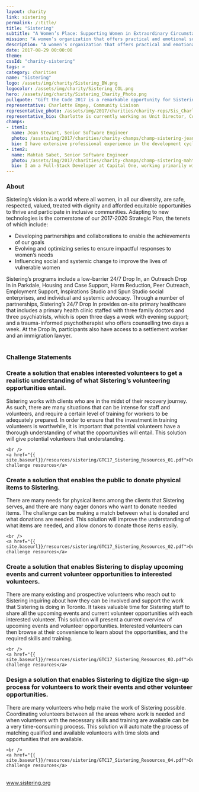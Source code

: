 ```yaml
---
layout: charity
link: sistering
permalink: /:title/
title: "Sistering"
subtitle: "A Women’s Place: Supporting Women in Extraordinary Circumstances"
mission: "A women’s organization that offers practical and emotional support through various programs"
description: "A women’s organization that offers practical and emotional support through programs that enable women to take greater control over their lives."
date: 2017-08-29 00:00:00
theme:
cssId: "charity-sistering"
tags: >
category: charities
name: "Sistering"
logo: /assets/img/charity/Sistering_BW.png
logocolor: /assets/img/charity/Sistering_COL.png
hero: /assets/img/charity/Sistering_Charity_Photo.png
pullquote: "Gift the Code 2017 is a remarkable opportunity for Sistering to work with leading edge digital problem solvers to help the team better serve our community – participants, supporters, volunteers and donors – and realize our Vision. We are very excited and grateful."
representative: Charlotte Empey, Community Liaison
representative_photo: /assets/img/2017/charities/charity-reps/Sis_CharlotteEmpeyc.png
representative_bio: Charlotte is currently working as Unit Director, Community Liaison. She has a long history in senior publishing roles, most recently as Editor-in-Chief of Metro English Canada. Through her work, she helps define communications goals and objectives and identifies the audience psychographic – the key to understanding who they are and what kind of stories will move them most. She also develops a strategic plan and manages a team of cross-platform professionals to create stories that cut through the clutter and capture hearts, minds and the collective imagination.
champs:
- item1:
  name: Jean Stewart, Senior Software Engineer
  photo: /assets/img/2017/charities/charity-champs/champ-sistering-jean.png
  bio: I have extensive professional experience in the development cycle of software and a strong handle in translating business requirements into technical design. As a Developer, I am proficient in Java, database, back-end service architecture and implementation.
- item2:
  name: Mahtab Sabet, Senior Software Engineer
  photo: /assets/img/2017/charities/charity-champs/champ-sistering-mahtab.png
  bio: I am a Full-Stack Developer at Capital One, working primarily with Java, C# and JavaScript, as well as Angular and React for front-end work. Outside of work, I’m a passionate game developer, working with C# in Unity.
---
```

<h3 class="charity-anchored-title anchored-title">About</h3>
Sistering’s vision is a world where all women, in all our diversity, are safe, respected, valued, treated with dignity and afforded equitable opportunities to thrive and participate in inclusive communities. Adapting to new technologies is the cornerstone of our 2017-2020 Strategic Plan, the tenets of which include:
<ul>
<li>Developing partnerships and collaborations to enable the achievements of our goals</li>
<li>Evolving and optimizing series to ensure impactful responses to women’s needs</li>
<li>Influencing social and systemic change to improve the lives of vulnerable women</li>
</ul>
Sistering’s programs include a low-barrier 24/7 Drop In, an Outreach Drop In in Parkdale, Housing and Case Support, Harm Reduction, Peer Outreach, Employment Support, Inspirations Studio and Spun Studio social enterprises, and individual and systemic advocacy. Through a number of partnerships, Sistering’s 24/7 Drop In provides on-site primary healthcare that includes a primary health clinic staffed with three family doctors and three psychiatrists, which is open three days a week with evening support; and a trauma-informed psychotherapist who offers counselling two days a week. At the Drop In, participants also have access to a settlement worker and an immigration lawyer.
<br />
<br />
<h3 class="charity-anchored-title anchored-title">Challenge Statements</h3>

<div class="content-accordion">
  <div class="content-accordion-title">
    <span class="content-accordion-triangle-expand"></span>
    <h3>Create a solution that enables interested volunteers to get a realistic understanding of what Sistering’s volunteering opportunities entail.</h3>
  </div>

  <p class="content-accordion-body">
    Sistering works with clients who are in the midst of their recovery journey. As such, there are many situations that can be intense for staff and volunteers, and require a certain level of training for workers to be adequately prepared. In order to ensure that the investment in training volunteers is worthwhile, it is important that potential volunteers have a thorough understanding of what the opportunities will entail. This solution will give potential volunteers that understanding.

    <br />
    <a href="{{ site.baseurl}}/resources/sistering/GTC17_Sistering_Resources_01.pdf">Download challenge resources</a>
  </p>
</div>

<div class="content-accordion">
  <div class="content-accordion-title">
    <span class="content-accordion-triangle-expand"></span>
    <h3>Create a solution that enables the public to donate physical items to Sistering.</h3>
  </div>

  <p class="content-accordion-body">
    There are many needs for physical items among the clients that Sistering serves, and there are many eager donors who want to donate needed items. The challenge can be making a match between what is donated and what donations are needed. This solution will improve the understanding of what items are needed, and allow donors to donate those items easily.

    <br />
    <a href="{{ site.baseurl}}/resources/sistering/GTC17_Sistering_Resources_02.pdf">Download challenge resources</a>
  </p>
</div>

<div class="content-accordion">
  <div class="content-accordion-title">
    <span class="content-accordion-triangle-expand"></span>
    <h3>Create a solution that enables Sistering to display upcoming events and current volunteer opportunities to interested volunteers.</h3>
  </div>

  <p class="content-accordion-body">
    There are many existing and prospective volunteers who reach out to Sistering inquiring about how they can be involved and support the work that Sistering is doing in Toronto. It takes valuable time for Sistering staff to share  all the upcoming events and current volunteer opportunities with each interested volunteer. This solution will present a current overview of upcoming events and volunteer opportunities. Interested volunteers can then browse at their convenience to learn about the  opportunities, and the required skills and training.

    <br />
    <a href="{{ site.baseurl}}/resources/sistering/GTC17_Sistering_Resources_03.pdf">Download challenge resources</a>
  </p>
</div>

<div class="content-accordion">
  <div class="content-accordion-title">
    <span class="content-accordion-triangle-expand"></span>
    <h3>Design a solution that enables Sistering to digitize the sign-up process for volunteers to work their events and other volunteer opportunities.</h3>
  </div>

  <p class="content-accordion-body">
    There are many volunteers who help make the work of Sistering possible. Coordinating volunteers between all the areas where work is needed and when volunteers with the necessary skills and training are available can be a very time-consuming process. This solution will automate the process of matching qualified and available volunteers with time slots and opportunities that are available.

    <br />
    <a href="{{ site.baseurl}}/resources/sistering/GTC17_Sistering_Resources_04.pdf">Download challenge resources</a>
  </p>
</div>

<br />
<a href="http://www.sistering.org/">www.sistering.org</a>
